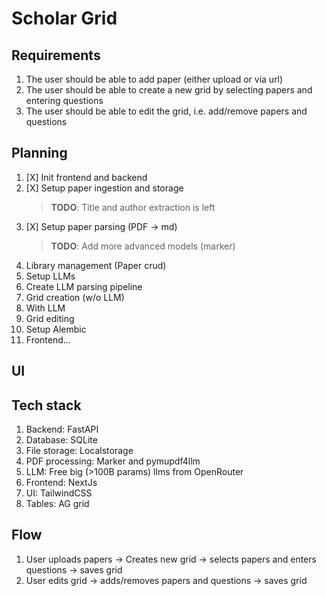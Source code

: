 # Scholar Grid

## Requirements
1. The user should be able to add paper (either upload or via url)
2. The user should be able to create a new grid by selecting papers and entering questions
3. The user should be able to edit the grid, i.e. add/remove papers and questions

## Planning
1. [X] Init frontend and backend
2. [X] Setup paper ingestion and storage
    > __TODO__: Title and author extraction is left
3. [X] Setup paper parsing (PDF -> md)
    > __TODO__: Add more advanced models (marker)
4. Library management (Paper crud)
5. Setup LLMs
6. Create LLM parsing pipeline
7. Grid creation (w/o LLM)
8. With LLM
9. Grid editing
10. Setup Alembic
11. Frontend...

## UI

## Tech stack
1. Backend: FastAPI
2. Database: SQLite
3. File storage: Localstorage
4. PDF processing: Marker and pymupdf4llm
5. LLM: Free big (>100B params) llms from OpenRouter
6. Frontend: NextJs
7. UI: TailwindCSS
8. Tables: AG grid

## Flow
1. User uploads papers -> Creates new grid -> selects papers and enters questions -> saves grid
2. User edits grid -> adds/removes papers and questions -> saves grid
